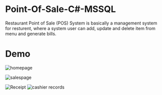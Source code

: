 # Point-Of-Sale-C#-MSSQL
Restaurant Point of Sale (POS) System is basically a management system for resturent, where a system user can add, update and delete item from menu and generate bills.
# Demo
![homepage](https://user-images.githubusercontent.com/36297289/219260272-2f63f6d9-4ac0-4176-961b-3b348a3aab8b.png)

![salespage](https://user-images.githubusercontent.com/36297289/219260363-7df64e7a-d2b5-4781-bd4a-d9bf0b365c0e.png)

![Receipt](https://user-images.githubusercontent.com/36297289/219260415-f7c288bc-ccb3-4ad1-99fc-74d970452e37.png)
![cashier records](https://user-images.githubusercontent.com/36297289/219260429-be2de345-2960-4406-b186-ecf9b4136da8.PNG)



